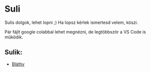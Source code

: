 # Suli
Sulis dolgok, lehet lopni ;)
Ha lopsz kérlek ismertesd velem, köszi.

Pár fájlt google colabbal lehet megnézni, de legtöbbször a VS Code is működik.

## Sulik:
  - [Bláthy](https://old.blathy.info/)
  
